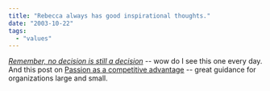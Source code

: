 ```yaml
---
title: "Rebecca always has good inspirational thoughts."
date: "2003-10-22"
tags: 
  - "values"
---
```


[_Remember, no decision is still a decision_](http://radio.weblogs.com/0126638/2003/10/20.html#a344 "Rebecca's Blog") -- wow do I see this one every day. And this post on [Passion as a competitive advantage](http://radio.weblogs.com/0126638/2003/10/15.html#a335) -- great guidance for organizations large and small.
